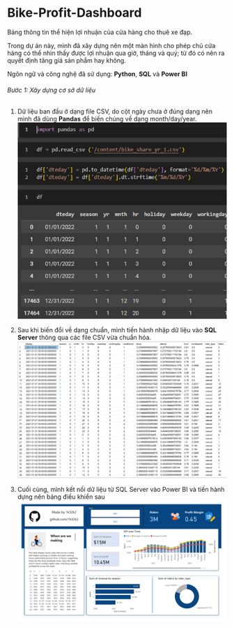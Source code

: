 # Bike-Profit-Dashboard
Bảng thông tin thể hiện lợi nhuận của cửa hàng cho thuê xe đạp.

Trong dự án này, mình đã xây dựng nên một màn hình cho phép chủ cửa hàng có thể nhìn thấy được lợi nhuận qua giờ, tháng và quý; từ đó có nên ra quyết định tăng giá sản phẩm hay không.

Ngôn ngữ và công nghệ đã sử dụng: **Python**, **SQL** và **Power BI**

###### Bước 1: Xây dựng cơ sở dữ liệu
1. Dữ liệu ban đầu ở dạng file CSV, do cột ngày chưa ở đúng dạng nên mình đã dùng **Pandas** để biến chúng về dạng month/day/year. 
![](https://raw.githubusercontent.com/1k32k2/Bike-Profit-Dashboard/refs/heads/main/img/data_preprocessing.PNG)

2. Sau khi biến đổi về dạng chuẩn, mình tiến hành nhập dữ liệu vào **SQL Server** thông qua các file CSV vừa chuẩn hóa.
![](https://raw.githubusercontent.com/1k32k2/Bike-Profit-Dashboard/refs/heads/main/img/database.PNG)

3. Cuối cùng, mình kết nối dữ liệu từ SQL Server vào Power BI và tiến hành dựng nên bảng điều khiển sau
![](https://raw.githubusercontent.com/1k32k2/Bike-Profit-Dashboard/refs/heads/main/img/Dashboard.png)
